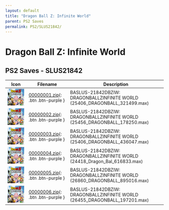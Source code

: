 ```yaml
---
layout: default
title: "Dragon Ball Z: Infinite World"
parent: PS2 Saves
permalink: PS2/SLUS21842/
---
```

# Dragon Ball Z: Infinite World

## PS2 Saves - SLUS21842

| Icon | Filename | Description |
|------|----------|-------------|
| ![Dragon Ball Z: Infinite World](icon0.png) | [00000001.zip](00000001.zip){: .btn .btn-purple } | BASLUS-21842DBZIW: DRAGONBALLZINFINITE WORLD (25406_DRAGONBALL_321499.max) |
| ![Dragon Ball Z: Infinite World](icon0.png) | [00000002.zip](00000002.zip){: .btn .btn-purple } | BASLUS-21842DBZIW: DRAGONBALLZINFINITE WORLD (25456_DRAGONBALL_178250.max) |
| ![Dragon Ball Z: Infinite World](icon0.png) | [00000003.zip](00000003.zip){: .btn .btn-purple } | BASLUS-21842DBZIW: DRAGONBALLZINFINITE WORLD (25406_DRAGONBALL_436047.max) |
| ![Dragon Ball Z: Infinite World](icon0.png) | [00000004.zip](00000004.zip){: .btn .btn-purple } | BASLUS-21842DBZIW: DRAGONBALLZINFINITE WORLD (24418_Dragon_Bal_616833.max) |
| ![Dragon Ball Z: Infinite World](icon0.png) | [00000005.zip](00000005.zip){: .btn .btn-purple } | BASLUS-21842DBZIW: DRAGONBALLZINFINITE WORLD (26860_DRAGONBALL_895016.max) |
| ![Dragon Ball Z: Infinite World](icon0.png) | [00000006.zip](00000006.zip){: .btn .btn-purple } | BASLUS-21842DBZIW: DRAGONBALLZINFINITE WORLD (26455_DRAGONBALL_197201.max) |
